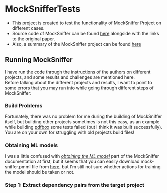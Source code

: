 # MockSnifferTests

- This project is created to test the functionality of MockSniffer Project on different cases.
- Source code of MockSniffer can be found [here](https://github.com/henryhchchc/MockSniffer) alongside with the links to the original paper.
- Also, a summary of the MockSniffer project can be found [here](https://docs.google.com/document/d/1my1nfR7acrVHna_H-ZO6knYoweI6twsjOlN72oKugLU/edit?usp=sharing)

## Running MockSniffer
I have run the code through the instructions of the authors on different projects, and some results and challenges are mentioned here.
<br/> Before talking about the different projects and results, I want to point to some errors that you may run into while going through different steps of MockSniffer:

### Build Problems
Fortunately, there was no problem for me during the building of MockSniffer itself, but building other projects sometimes 
is not this easy, as an example while building [pdfbox](https://github.com/apache/pdfbox) some tests failed (but I think
it was built successfully). You are on your own for struggling with old projects build files!

### Obtaining ML models
I was a little confused with <i> [obtaining the ML model](https://github.com/apache/pdfbox) </i> part of the MockSniffer
documentation at first, but it seems that you can easily download mock-sniffer.pmml file from [here](https://github.com/henryhchchc/MockSniffer/releases/tag/v1.1.0),
but I'm still not sure whether actions for training the model should be taken or not.

### Step 1: Extract dependency pairs from the target project
